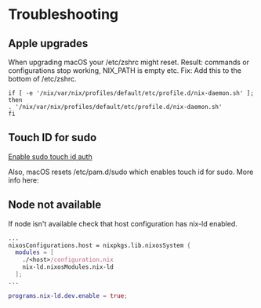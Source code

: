 # Troubleshooting

## Apple upgrades

When upgrading macOS your /etc/zshrc might reset.
Result: commands or configurations stop working, NIX_PATH is empty etc.
Fix: Add this to the bottom of /etc/zshrc.

```console
if [ -e '/nix/var/nix/profiles/default/etc/profile.d/nix-daemon.sh' ]; then
. '/nix/var/nix/profiles/default/etc/profile.d/nix-daemon.sh'
fi
```

## Touch ID for sudo

[Enable sudo touch id auth](https://daiderd.com/nix-darwin/manual/index.html#opt-security.pam.enableSudoTouchIdAuth)

Also, macOS resets /etc/pam.d/sudo which enables touch id for sudo.
More info here:

## Node not available

If node isn't available check that host configuration has nix-ld enabled.

```nix
...
nixosConfigurations.host = nixpkgs.lib.nixosSystem {
  modules = [
    ./<host>/configuration.nix
    nix-ld.nixosModules.nix-ld
  ];
...

programs.nix-ld.dev.enable = true;
```
